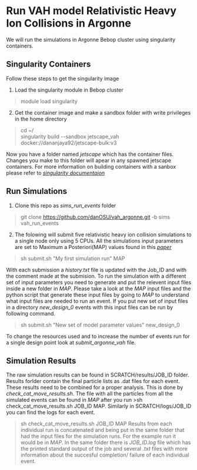 # Run VAH model Relativistic Heavy Ion Collisions in Argonne

We will run the simulations in Argonne Bebop cluster using singularity containers.

## Singularity Containers
Follow these steps to get the singularity image

1. Load the singularity module in Bebop cluster
>module load singularity
2. Get the container image and make a sandbox folder with write privileges in the home directory
>cd ~/ \
>singularity build --sandbox jetscape_vah docker://dananjaya92/jetscape-bulk:v3 


Now you have a folder named _jetscape_ which has the container files. Changes you make to this folder will apear in any spawned jetscape containers.
For more information on building containers with a sanbox please refer to *[singularity documentaion](https://sylabs.io/guides/3.0/user-guide/build_a_container.html)*

## Run Simulations

1. Clone this repo as _sims_run_events_ folder
>git clone https://github.com/danOSU/vah_argonne.git -b sims vah_run_events

2. The folowing will submit five relativistic heavy ion collision simulations to a single node only using 5 CPUs. All the simulations input
parameters are set to Maximum a Posteriori(MAP) values found in this *[paper](https://arxiv.org/abs/2011.01430)*
> sh submit.sh  "My first simulation run"  MAP

With each submission a _history.txt_ file is updated with the Job_ID and with the comment made at the submision. 
To run the simulation with a different set of input parameters you need to generate and put the relevent input files inside a new folder in _MAP_. 
Please take a look at the _MAP_ input files and the python script that generate these input files by going to _MAP_ to understand what input files are needed 
to run an event.
If you put new set of input files in a directory _new_design_0_ events with this input files can be run by following command.
>sh submit.sh "New set of model parameter values" new_design_0

To change the resources used and to increase the number of events run for a single design point look at _submit_argonne_vah_ file.

## Simulation Results

The raw simulation results can be found in SCRATCH/results/JOB_ID folder. Results forlder contain the final particle lists as .dat files for each event. These results need to be combined for a proper analysis. This is done by _check_cat_move_results.sh_. The file with all the particles from all the
simulated events can be found in _MAP_ after you run >sh check_cat_move_results.sh JOB_ID MAP. Similarly in SCRATCH/logs/JOB_ID you can find the logs for each event.

>sh check_cat_move_results.sh JOB_ID MAP
Results  from each individual run is concatenated and being put in the same folder that had the input files for
the simulation runs. For the example run it would be in _MAP_. In the same folder there is _JOB_ID.log_ file which has the printed standard output of the job and 
several _.txt_ files with more information about the succesful completion/ failure of each individual event. 
